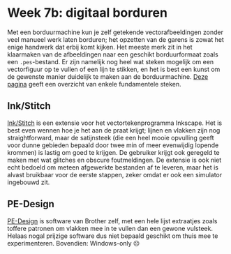 # Week 7b: digitaal borduren

Met een borduurmachine kun je zelf getekende vectorafbeeldingen zonder veel manueel werk laten borduren; het opzetten van de garens is zowat het enige handwerk dat erbij komt kijken. Het meeste merk zit in het klaarmaken van de afbeeldingen naar een geschikt borduurformaat zoals een `.pes`-bestand. Er zijn namelijk nog heel wat steken mogelijk om een vectorfiguur op te vullen of een lijn te stikken, en het is best een kunst om de gewenste manier duidelijk te maken aan de borduurmachine. [Deze pagina](https://inkstitch.org/docs/stitch-library/) geeft een overzicht van enkele fundamentele steken.

## Ink/Stitch

[Ink/Stitch](https://inkstitch.org/) is een extensie voor het vectortekenprogramma Inkscape. Het is best even wennen hoe je het aan de praat krijgt; lijnen en vlakken zijn nog straightforward, maar de satijnsteek (die een heel mooie opvulling geeft voor dunne gebieden bepaald door twee min of meer evenwijdig lopende krommen) is lastig om goed te krijgen. De gebruiker krijgt ook geregeld te maken met wat glitches en obscure foutmeldingen. De extensie is ook niet echt bedoeld om meteen afgewerkte bestanden af te leveren, maar het is alvast bruikbaar voor de eerste stappen, zeker omdat er ook een simulator ingebouwd zit.

## PE-Design
[PE-Design](https://sewingcraft.brother.eu/en/products/machines/pe-design-software) is software van Brother zelf, met een hele lijst extraatjes zoals toffere patronen om vlakken mee in te vullen dan een gewone vulsteek. Helaas nogal prijzige software dus niet bepaald geschikt om thuis mee te experimenteren. Bovendien: Windows-only &#9785;
